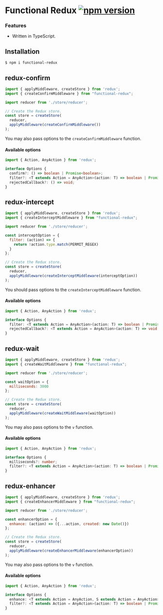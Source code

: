 # Functional Redux [![npm version](https://badge.fury.io/js/functional-redux.svg)](https://badge.fury.io/js/functional-redux)

### Features

- Written in TypeScript.

## Installation

```sh
$ npm i functional-redux
```

## redux-confirm


```js
import { applyMiddleware, createStore } from 'redux';
import { createConfirmMiddleware } from "functional-redux";

import reducer from './store/reducer';

// Create the Redux store.
const store = createStore(
  reducer,
  applyMiddleware(createConfirmMiddleware())
);
```

You may also pass options to the `createConfirmMiddleware` function.

#### Available options

```typescript
import { Action, AnyAction } from 'redux';

interface Options {
  confirm?: () => boolean | Promise<boolean>;
  filter?: <T extends Action = AnyAction>(action: T) => boolean | Promise<boolean>;
  rejectedCallback?: () => void;
}
```


## redux-intercept

```js
import { applyMiddleware, createStore } from 'redux';
import { createInterceptMiddleware } from "functional-redux";

import reducer from './store/reducer';

const interceptOption = {
  filter: (action) => {
    return !action.type.match(PERMIT_REGEX)
  }
};

// Create the Redux store.
const store = createStore(
  reducer,
  applyMiddleware(createInterceptMiddleware(interceptOption))
);
```

You should pass options to the `createInterceptMiddleware` function.

#### Available options

```typescript
import { Action, AnyAction } from 'redux';

interface Options {
  filter: <T extends Action = AnyAction>(action: T) => boolean | Promise<boolean>;
  rejectedCallback?: <T extends Action = AnyAction>(action: T) => void;
}
```

## redux-wait


```js
import { applyMiddleware, createStore } from 'redux';
import { createWaitMiddleware } from "functional-redux";

import reducer from './store/reducer';

const waitOption = {
  milliseconds: 3000
};

// Create the Redux store.
const store = createStore(
  reducer,
  applyMiddleware(createWaitMiddleware(waitOption))
);
```

You may also pass options to the `v` function.

#### Available options

```typescript
import { Action, AnyAction } from 'redux';

interface Options {
  milliseconds?: number;
  filter?: <T extends Action = AnyAction>(action: T) => boolean | Promise<boolean>;
}
```

## redux-enhancer


```js
import { applyMiddleware, createStore } from 'redux';
import { createEnhancerMiddleware } from "functional-redux";

import reducer from './store/reducer';

const enhancerOption = {
  enhance: (action) => ({...action, created: new Date()})
};

// Create the Redux store.
const store = createStore(
  reducer,
  applyMiddleware(createEnhancerMiddleware(enhancerOption))
);
```

You may also pass options to the `v` function.

#### Available options

```typescript
import { Action, AnyAction } from 'redux';

interface Options {
  enhance: <T extends Action = AnyAction, S extends Action = AnyAction>(action: T) => S
  filter?: <T extends Action = AnyAction>(action: T) => boolean | Promise<boolean>;
}
```

